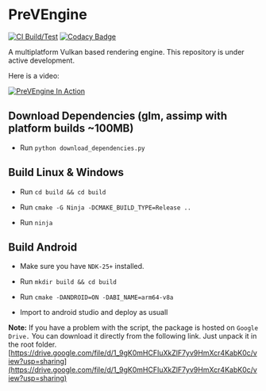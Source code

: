 # PreVEngine

[![CI Build/Test](https://github.com/helcl42/PreVEngine/actions/workflows/cmake-multi-platform.yml/badge.svg)](https://github.com/helcl42/PreVEngine/actions/workflows/cmake-multi-platform.yml)
[![Codacy Badge](https://app.codacy.com/project/badge/Grade/88a3ed1e12e04eb09882db2c7e5ea794)](https://app.codacy.com/gh/helcl42/PreVEngine/dashboard?utm_source=gh&utm_medium=referral&utm_content=&utm_campaign=Badge_grade)

A multiplatform Vulkan based rendering engine. This repository is under active development.

Here is a video:

[![PreVEngine In Action](http://img.youtube.com/vi/lSp1hOncLVs/0.jpg)](http://www.youtube.com/watch?v=lSp1hOncLVs "PreVEngine In Action")

## Download Dependencies (glm, assimp with platform builds ~100MB)
 - Run `python download_dependencies.py`

## Build Linux & Windows

 - Run `cd build && cd build`

 - Run `cmake -G Ninja -DCMAKE_BUILD_TYPE=Release ..`

 - Run `ninja`

## Build Android

 - Make sure you have `NDK-25+` installed.

 - Run `mkdir build && cd build`

 - Run `cmake -DANDROID=ON -DABI_NAME=arm64-v8a`

 - Import to android studio and deploy as usuall


**Note:** If you have a problem with the script, the package is hosted on `Google Drive.` You can download it directly from the following link. Just unpack it in the root folder.
[https://drive.google.com/file/d/1_9gK0mHCFIuXkZlF7yv9HmXcr4KabK0c/view?usp=sharing](https://drive.google.com/file/d/1_9gK0mHCFIuXkZlF7yv9HmXcr4KabK0c/view?usp=sharing)



